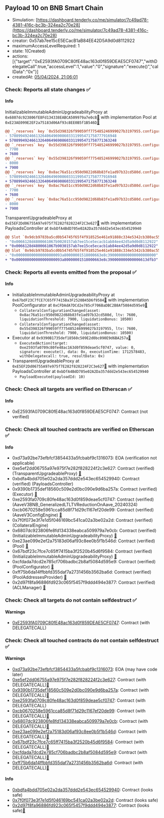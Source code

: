 ## Payload 10 on BNB Smart Chain

- Simulation: [https://dashboard.tenderly.co/me/simulator/7c49ad78-4381-416c-bc3b-324ea2c70e28](https://dashboard.tenderly.co/me/simulator/7c49ad78-4381-416c-bc3b-324ea2c70e28)
- creator: 0x57ab7ee15cE5ECacB1aB84EE42D5A9d0d8112922
- maximumAccessLevelRequired: 1
- state: 1(Created)
- actions: [{"target":"0xE2593fA0709C80fE48ac163d0f859DEAE5CF0747","withDelegateCall":true,"accessLevel":1,"value":"0","signature":"execute()","callData":"0x"}]
- createdAt: [05/04/2024, 21:06:01](https://bscscan.com/tx/0x0236e17b40436454a92017f7ceb14d9f14b443994c05e943060aa5672171d4fe)

### Check: Reports all state changes :white_check_mark:

#### Info


InitializableImmutableAdminUpgradeabilityProxy at `0x6807dc923806fE8Fd134338EABCA509979a7e0cB`[:ghost:](https://github.com/bgd-labs/aave-address-book "AaveV3BNB.POOL") with implementation Pool at `0xE23AE099E2EF2a75183d06Af93c8EE0B5f1B546D`[:ghost:](https://github.com/bgd-labs/aave-address-book "AaveV3BNB.POOL_IMPL")
```diff
@@ `_reserves` key `0x55d398326f99059ff775485246999027b3197955.configuration.data` @@
- 5708994924661326406496908603311995471758777916948
+ 5708994924661326406496908603311995471758771363248
@@ `_reserves` key `0x55d398326f99059ff775485246999027b3197955.configuration.data_decoded.ltv` @@
- 7700
+ 7600
@@ `_reserves` key `0x55d398326f99059ff775485246999027b3197955.configuration.data_decoded.liquidationThreshold` @@
- 8000
+ 7900
@@ `_reserves` key `0x8ac76a51cc950d9822d68b83fe1ad97b32cd580d.configuration.data` @@
- 5708994924661326406496908603311995471758777916948
+ 5708994924661326406496908603311995471758771363248
@@ `_reserves` key `0x8ac76a51cc950d9822d68b83fe1ad97b32cd580d.configuration.data_decoded.ltv` @@
- 7700
+ 7600
@@ `_reserves` key `0x8ac76a51cc950d9822d68b83fe1ad97b32cd580d.configuration.data_decoded.liquidationThreshold` @@
- 8000
+ 7900
```

TransparentUpgradeableProxy at `0xE5EF2Dd06755A97e975f7E282f828224F2C3e627`[:ghost:](https://github.com/bgd-labs/aave-address-book "GovernanceV3BNB.PAYLOADS_CONTROLLER") with implementation PayloadsController at `0xbDfA4BdD705e02A2Da357ddd2e543ec654529940`
```diff
@@ Slot `0x9dcb9783ba5cd0b54745f65f4f918525e461e91888c334e5342cb380ac558d53` @@
- "0x0066128d4800661067b9020157ab7ee15ce5ecacb1ab84ee42d5a9d0d8112922"
+ "0x0066128d4800661067b9030157ab7ee15ce5ecacb1ab84ee42d5a9d0d8112922"
@@ Slot `0x9dcb9783ba5cd0b54745f65f4f918525e461e91888c334e5342cb380ac558d54` @@
- "0x000000000000000000093a80000001518000663e8c3900000000000000000000"
+ "0x000000000000000000093a80000001518000663e8c390000000000006613dfb3"
```


### Check: Reports all events emitted from the proposal :white_check_mark:

#### Info

- InitializableImmutableAdminUpgradeabilityProxy at `0x67bdF23C7fCE7C65fF7415Ba3F2520B45D6f9584`[:ghost:](https://github.com/bgd-labs/aave-address-book "AaveV3BNB.POOL_CONFIGURATOR") with implementation PoolConfigurator at `0xCFDAdA7DCd2e785cF706BaDBC2B8Af5084d595e9`[:ghost:](https://github.com/bgd-labs/aave-address-book "AaveV3BNB.POOL_CONFIGURATOR_IMPL")
  - `CollateralConfigurationChanged(asset: 0x8ac76a51cc950d9822d68b83fe1ad97b32cd580d, ltv: 7600, liquidationThreshold: 7900, liquidationBonus: 10500)`
  - `CollateralConfigurationChanged(asset: 0x55d398326f99059ff775485246999027b3197955, ltv: 7600, liquidationThreshold: 7900, liquidationBonus: 10500)`
- Executor at `0x9390B1735def18560c509E2d0bc090E9d6BA257a`[:ghost:](https://github.com/bgd-labs/aave-address-book "AaveV3BNB.ACL_ADMIN, GovernanceV3BNB.EXECUTOR_LVL_1")
  - `ExecutedAction(target: 0xe2593fa0709c80fe48ac163d0f859deae5cf0747, value: 0, signature: execute(), data: 0x, executionTime: 1712578483, withDelegatecall: true, resultData: 0x)`
- TransparentUpgradeableProxy at `0xE5EF2Dd06755A97e975f7E282f828224F2C3e627`[:ghost:](https://github.com/bgd-labs/aave-address-book "GovernanceV3BNB.PAYLOADS_CONTROLLER") with implementation PayloadsController at `0xbDfA4BdD705e02A2Da357ddd2e543ec654529940`
  - `PayloadExecuted(payloadId: 10)`

### Check: Check all targets are verified on Etherscan :white_check_mark:

#### Info

- 0xE2593fA0709C80fE48ac163d0f859DEAE5CF0747: Contract (not verified) 

### Check: Check all touched contracts are verified on Etherscan :white_check_mark:

#### Info

- 0xd73a92be73efbfcf3854433a5fcbabf9c1316073: EOA (verification not applicable)
- 0xe5ef2dd06755a97e975f7e282f828224f2c3e627: Contract (verified) (TransparentUpgradeableProxy) [:ghost:](https://github.com/bgd-labs/aave-address-book "GovernanceV3BNB.PAYLOADS_CONTROLLER")
- 0xbdfa4bdd705e02a2da357ddd2e543ec654529940: Contract (verified) (PayloadsController) 
- 0x9390b1735def18560c509e2d0bc090e9d6ba257a: Contract (verified) (Executor) [:ghost:](https://github.com/bgd-labs/aave-address-book "AaveV3BNB.ACL_ADMIN, GovernanceV3BNB.EXECUTOR_LVL_1")
- 0xe2593fa0709c80fe48ac163d0f859deae5cf0747: Contract (verified) (AaveV3BNB_GeneralizedLTLTVReductionOnAave_20240324) 
- 0xcb0670258e5961cca85d8f71d29c1167ef20de99: Contract (verified) (AaveV3ConfigEngine) [:ghost:](https://github.com/bgd-labs/aave-address-book "AaveV3BNB.CONFIG_ENGINE")
- 0x7f0f073e3f7e1d5f046169bc541ca02a3be02a2d: Contract (verified) (CollateralEngine) 
- 0x6807dc923806fe8fd134338eabca509979a7e0cb: Contract (verified) (InitializableImmutableAdminUpgradeabilityProxy) [:ghost:](https://github.com/bgd-labs/aave-address-book "AaveV3BNB.POOL")
- 0xe23ae099e2ef2a75183d06af93c8ee0b5f1b546d: Contract (verified) (Pool) [:ghost:](https://github.com/bgd-labs/aave-address-book "AaveV3BNB.POOL_IMPL")
- 0x67bdf23c7fce7c65ff7415ba3f2520b45d6f9584: Contract (verified) (InitializableImmutableAdminUpgradeabilityProxy) [:ghost:](https://github.com/bgd-labs/aave-address-book "AaveV3BNB.POOL_CONFIGURATOR")
- 0xcfdada7dcd2e785cf706badbc2b8af5084d595e9: Contract (verified) (PoolConfigurator) [:ghost:](https://github.com/bgd-labs/aave-address-book "AaveV3BNB.POOL_CONFIGURATOR_IMPL")
- 0xff75b6da14ffbbfd355daf7a2731456b3562ba6d: Contract (verified) (PoolAddressesProvider) [:ghost:](https://github.com/bgd-labs/aave-address-book "AaveV3BNB.POOL_ADDRESSES_PROVIDER")
- 0x2d97f8fa96886fd923c065f5457f9ddd494e3877: Contract (verified) (ACLManager) [:ghost:](https://github.com/bgd-labs/aave-address-book "AaveV3BNB.ACL_MANAGER")

### Check: Check all targets do not contain selfdestruct :white_check_mark:

#### Warnings

- [0xE2593fA0709C80fE48ac163d0f859DEAE5CF0747](https://bscscan.com/address/0xE2593fA0709C80fE48ac163d0f859DEAE5CF0747): Contract (with DELEGATECALL)

### Check: Check all touched contracts do not contain selfdestruct :white_check_mark:

#### Warnings

- [0xd73a92be73efbfcf3854433a5fcbabf9c1316073](https://bscscan.com/address/0xd73a92be73efbfcf3854433a5fcbabf9c1316073): EOA (may have code later)
- [0xe5ef2dd06755a97e975f7e282f828224f2c3e627](https://bscscan.com/address/0xe5ef2dd06755a97e975f7e282f828224f2c3e627): Contract (with DELEGATECALL)[:ghost:](https://github.com/bgd-labs/aave-address-book "GovernanceV3BNB.PAYLOADS_CONTROLLER")
- [0x9390b1735def18560c509e2d0bc090e9d6ba257a](https://bscscan.com/address/0x9390b1735def18560c509e2d0bc090e9d6ba257a): Contract (with DELEGATECALL)[:ghost:](https://github.com/bgd-labs/aave-address-book "AaveV3BNB.ACL_ADMIN, GovernanceV3BNB.EXECUTOR_LVL_1")
- [0xe2593fa0709c80fe48ac163d0f859deae5cf0747](https://bscscan.com/address/0xe2593fa0709c80fe48ac163d0f859deae5cf0747): Contract (with DELEGATECALL)
- [0xcb0670258e5961cca85d8f71d29c1167ef20de99](https://bscscan.com/address/0xcb0670258e5961cca85d8f71d29c1167ef20de99): Contract (with DELEGATECALL)[:ghost:](https://github.com/bgd-labs/aave-address-book "AaveV3BNB.CONFIG_ENGINE")
- [0x6807dc923806fe8fd134338eabca509979a7e0cb](https://bscscan.com/address/0x6807dc923806fe8fd134338eabca509979a7e0cb): Contract (with DELEGATECALL)[:ghost:](https://github.com/bgd-labs/aave-address-book "AaveV3BNB.POOL")
- [0xe23ae099e2ef2a75183d06af93c8ee0b5f1b546d](https://bscscan.com/address/0xe23ae099e2ef2a75183d06af93c8ee0b5f1b546d): Contract (with DELEGATECALL)[:ghost:](https://github.com/bgd-labs/aave-address-book "AaveV3BNB.POOL_IMPL")
- [0x67bdf23c7fce7c65ff7415ba3f2520b45d6f9584](https://bscscan.com/address/0x67bdf23c7fce7c65ff7415ba3f2520b45d6f9584): Contract (with DELEGATECALL)[:ghost:](https://github.com/bgd-labs/aave-address-book "AaveV3BNB.POOL_CONFIGURATOR")
- [0xcfdada7dcd2e785cf706badbc2b8af5084d595e9](https://bscscan.com/address/0xcfdada7dcd2e785cf706badbc2b8af5084d595e9): Contract (with DELEGATECALL)[:ghost:](https://github.com/bgd-labs/aave-address-book "AaveV3BNB.POOL_CONFIGURATOR_IMPL")
- [0xff75b6da14ffbbfd355daf7a2731456b3562ba6d](https://bscscan.com/address/0xff75b6da14ffbbfd355daf7a2731456b3562ba6d): Contract (with DELEGATECALL)[:ghost:](https://github.com/bgd-labs/aave-address-book "AaveV3BNB.POOL_ADDRESSES_PROVIDER")

#### Info

- [0xbdfa4bdd705e02a2da357ddd2e543ec654529940](https://bscscan.com/address/0xbdfa4bdd705e02a2da357ddd2e543ec654529940): Contract (looks safe)
- [0x7f0f073e3f7e1d5f046169bc541ca02a3be02a2d](https://bscscan.com/address/0x7f0f073e3f7e1d5f046169bc541ca02a3be02a2d): Contract (looks safe)
- [0x2d97f8fa96886fd923c065f5457f9ddd494e3877](https://bscscan.com/address/0x2d97f8fa96886fd923c065f5457f9ddd494e3877): Contract (looks safe)[:ghost:](https://github.com/bgd-labs/aave-address-book "AaveV3BNB.ACL_MANAGER")

